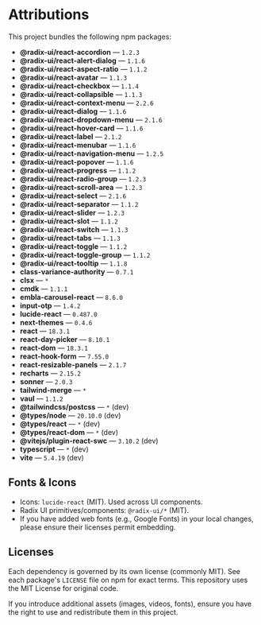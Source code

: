 # Attributions

This project bundles the following npm packages:

- **@radix-ui/react-accordion** — `1.2.3`
- **@radix-ui/react-alert-dialog** — `1.1.6`
- **@radix-ui/react-aspect-ratio** — `1.1.2`
- **@radix-ui/react-avatar** — `1.1.3`
- **@radix-ui/react-checkbox** — `1.1.4`
- **@radix-ui/react-collapsible** — `1.1.3`
- **@radix-ui/react-context-menu** — `2.2.6`
- **@radix-ui/react-dialog** — `1.1.6`
- **@radix-ui/react-dropdown-menu** — `2.1.6`
- **@radix-ui/react-hover-card** — `1.1.6`
- **@radix-ui/react-label** — `2.1.2`
- **@radix-ui/react-menubar** — `1.1.6`
- **@radix-ui/react-navigation-menu** — `1.2.5`
- **@radix-ui/react-popover** — `1.1.6`
- **@radix-ui/react-progress** — `1.1.2`
- **@radix-ui/react-radio-group** — `1.2.3`
- **@radix-ui/react-scroll-area** — `1.2.3`
- **@radix-ui/react-select** — `2.1.6`
- **@radix-ui/react-separator** — `1.1.2`
- **@radix-ui/react-slider** — `1.2.3`
- **@radix-ui/react-slot** — `1.1.2`
- **@radix-ui/react-switch** — `1.1.3`
- **@radix-ui/react-tabs** — `1.1.3`
- **@radix-ui/react-toggle** — `1.1.2`
- **@radix-ui/react-toggle-group** — `1.1.2`
- **@radix-ui/react-tooltip** — `1.1.8`
- **class-variance-authority** — `0.7.1`
- **clsx** — `*`
- **cmdk** — `1.1.1`
- **embla-carousel-react** — `8.6.0`
- **input-otp** — `1.4.2`
- **lucide-react** — `0.487.0`
- **next-themes** — `0.4.6`
- **react** — `18.3.1`
- **react-day-picker** — `8.10.1`
- **react-dom** — `18.3.1`
- **react-hook-form** — `7.55.0`
- **react-resizable-panels** — `2.1.7`
- **recharts** — `2.15.2`
- **sonner** — `2.0.3`
- **tailwind-merge** — `*`
- **vaul** — `1.1.2`
- **@tailwindcss/postcss** — `*` (dev)
- **@types/node** — `20.10.0` (dev)
- **@types/react** — `*` (dev)
- **@types/react-dom** — `*` (dev)
- **@vitejs/plugin-react-swc** — `3.10.2` (dev)
- **typescript** — `*` (dev)
- **vite** — `5.4.19` (dev)

## Fonts & Icons
- Icons: `lucide-react` (MIT). Used across UI components.
- Radix UI primitives/components: `@radix-ui/*` (MIT).
- If you have added web fonts (e.g., Google Fonts) in your local changes, please ensure their licenses permit embedding.

## Licenses
Each dependency is governed by its own license (commonly MIT). See each package's `LICENSE` file on npm for exact terms. This repository uses the MIT License for original code.

If you introduce additional assets (images, videos, fonts), ensure you have the right to use and redistribute them in this project.
